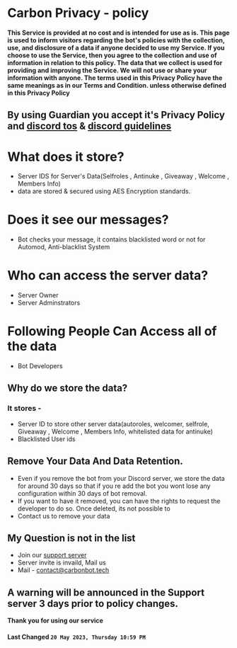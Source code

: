 # Carbon Privacy - policy

**This Service is provided at no cost and is intended for use as is. This page is used to inform visitors regarding the bot's policies with the collection, use, and disclosure of a data if anyone decided to use my Service. If you choose to use the Service, then you agree to the collection and use of information in relation to this policy. The data that we collect is used for providing and improving the Service. We will not use or share your information with anyone. The terms used in this Privacy Policy have the same meanings as in our Terms and Condition. unless otherwise defined in this Privacy Policy**

## By using Guardian you accept it's Privacy Policy and [discord tos](https://discord.com/terms) & [discord guidelines](https://discord.com/guidelines)

# What does it store?

- Server IDS for Server's Data(Selfroles , Antinuke , Giveaway , Welcome , Members Info)
- data are stored & secured using AES Encryption standards.

# Does it see our messages?

- Bot checks your message, it contains blacklisted word or not for Automod, Anti-blacklist System

# Who can access the server data?

- Server Owner
- Server Adminstrators

# Following People Can Access all of the data

- Bot Developers

## Why do we store the data?

### It stores -

- Server ID to store other server data(autoroles, welcomer, selfrole, Giveaway , Welcome , Members Info, whitelisted data for antinuke)
- Blacklisted User ids

## Remove Your Data And Data Retention.

- Even if you remove the bot from your Discord server, we store the data for around 30 days so that if you re add the bot you wont lose any configuration within 30 days of bot removal.
- If you want to have it removed, you can have the rights to request the developer to do so. Once deleted, its not possible to
- Contact us to remove your data

## My Question is not in the list

- Join our [support server](https://discord.gg/4V3wA8cUmE)
- Server invite is invaild, Mail us
- Mail - contact@carbonbot.tech


## A warning will be announced in the Support server 3 days prior to policy changes.

**Thank you for using our service**

#### **Last Changed `20 May 2023, Thursday 10:59 PM`**
